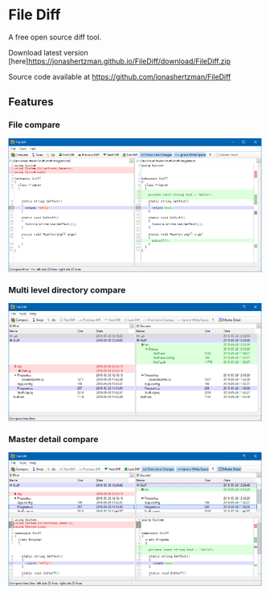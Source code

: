 # File Diff

A free open source diff tool.

Download latest version [here]<https://jonashertzman.github.io/FileDiff/download/FileDiff.zip>

Source code available at <https://github.com/jonashertzman/FileDiff>

## Features

### File compare

![screen](/docs/images/Screen1.png)

### Multi level directory compare

![screen](/docs/images/Screen2.png)

### Master detail compare

![screen](/docs/images/Screen3.png)
